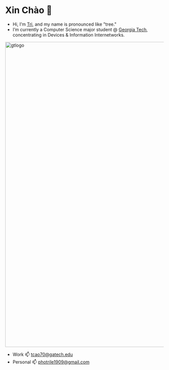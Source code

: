 # Xin Chào 👋
- Hi, I’m [Tri](https://trile-profile.netlify.app), and my name is pronounced like "tree."
- I’m currently a Computer Science major student @ [Georgia Tech](https://www.gatech.edu), concentrating in Devices & Information Internetworks.
<img width="971" alt="gtlogo" src="https://github.com/tle9/tle9/assets/148303927/0feeb621-acc4-4015-9135-6a5ee17889c1">

- Work 📫 tcao70@gatech.edu
- Personal 📫 photrile1909@gmail.com

<!---
tle9/tle9 is a ✨ special ✨ repository because its `README.md` (this file) appears on your GitHub profile.
You can click the Preview link to take a look at your changes.
--->
